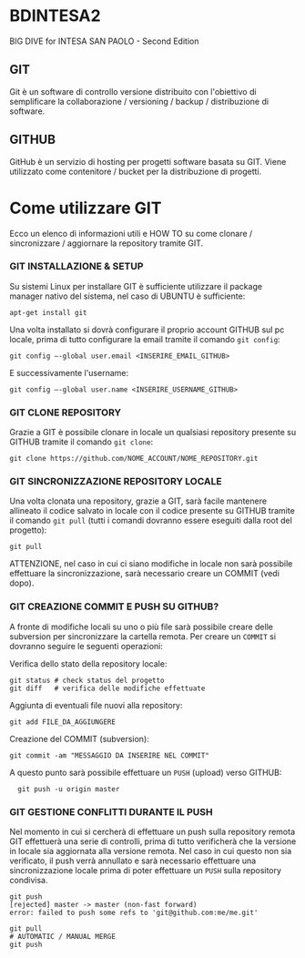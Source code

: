 

# BDINTESA2
BIG DIVE for INTESA SAN PAOLO - Second Edition

## GIT 

Git è un software di controllo versione distribuito con l'obiettivo di semplificare la collaborazione / versioning / backup / distribuzione di software.

## GITHUB

GitHub è un servizio di hosting per progetti software basata su GIT. Viene utilizzato come contenitore / bucket per la distribuzione di progetti.

# Come utilizzare GIT

Ecco un elenco di informazioni utili e HOW TO su come clonare / sincronizzare / aggiornare la repository tramite GIT.

### GIT INSTALLAZIONE & SETUP

Su sistemi Linux per installare GIT è sufficiente utilizzare il package manager nativo del sistema, nel caso di UBUNTU è sufficiente:

    apt-get install git

Una volta installato si dovrà configurare il proprio account GITHUB sul pc locale, prima di tutto configurare la email tramite il comando ``git config``:

    git config —-global user.email <INSERIRE_EMAIL_GITHUB>

E successivamente l'username:

    git config —-global user.name <INSERIRE_USERNAME_GITHUB>

### GIT CLONE REPOSITORY

Grazie a GIT è possibile clonare in locale un qualsiasi repository presente su GITHUB tramite il comando ``git clone``:

    git clone https://github.com/NOME_ACCOUNT/NOME_REPOSITORY.git

### GIT SINCRONIZZAZIONE REPOSITORY LOCALE

Una volta clonata una repository, grazie a GIT, sarà facile mantenere allineato il codice salvato in locale con il codice presente su GITHUB tramite il comando ``git pull`` (tutti i comandi dovranno essere eseguiti dalla root del progetto):

    git pull

ATTENZIONE, nel caso in cui ci siano modifiche in locale non sarà possibile effettuare la sincronizzazione, sarà necessario creare un COMMIT (vedi dopo).

### GIT CREAZIONE COMMIT E PUSH SU GITHUB?

A fronte di modifiche locali su uno o più file sarà possibile creare delle subversion per sincronizzare la cartella remota. Per creare un ``COMMIT`` si dovranno seguire le seguenti operazioni:

Verifica dello stato della repository locale:

    git status # check status del progetto
    git diff   # verifica delle modifiche effettuate

Aggiunta di eventuali file nuovi alla repository:

    git add FILE_DA_AGGIUNGERE

Creazione del COMMIT (subversion):

    git commit -am "MESSAGGIO DA INSERIRE NEL COMMIT"

A questo punto sarà possibile effettuare un ``PUSH`` (upload) verso GITHUB:

      git push -u origin master

### GIT GESTIONE CONFLITTI DURANTE IL PUSH

Nel momento in cui si cercherà di effettuare un push sulla repository remota GIT effettuerà una serie di controlli, prima di tutto verificherà che la versione in locale sia aggiornata alla versione remota. Nel caso in cui questo non sia verificato, il push verrà annullato e sarà necessario effettuare una sincronizzazione locale prima di poter effettuare un ``PUSH`` sulla repository condivisa.

    git push
    [rejected] master -> master (non-fast forward)
    error: failed to push some refs to 'git@github.com:me/me.git'

    git pull
    # AUTOMATIC / MANUAL MERGE
    git push

